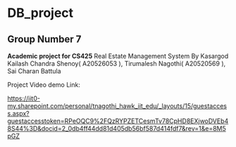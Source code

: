 # DB_project
## Group Number 7
**Academic project for CS425**
Real Estate Management System
By Kasargod Kailash Chandra Shenoy( A20526053 ), Tirumalesh Nagothi( A20520569 ), Sai Charan Battula


Project Video demo Link: 

https://iit0-my.sharepoint.com/personal/tnagothi_hawk_iit_edu/_layouts/15/guestaccess.aspx?guestaccesstoken=RPeOQC9%2FQzRYPZETCesmTv78CpHD8EXjwoDVEb48S44%3D&docid=2_0db4ff44dd81d405db56bf587d414fdf7&rev=1&e=8M5pGZ
